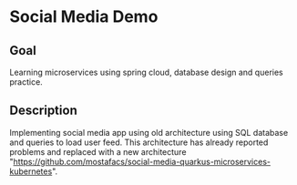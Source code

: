 # Social Media Demo


## Goal
Learning microservices using spring cloud, database design and queries practice. 

## Description
Implementing social media app using old architecture using SQL database  and queries to load user feed.
This architecture has already reported problems and replaced with a new architecture "https://github.com/mostafacs/social-media-quarkus-microservices-kubernetes".




